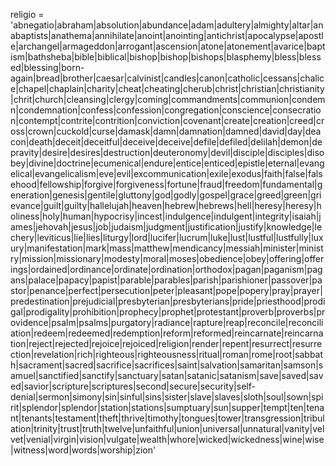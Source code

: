 religio = 'abnegatio|abraham|absolution|abundance|adam|adultery|almighty|altar|anabaptists|anathema|annihilate|anoint|anointing|antichrist|apocalypse|apostle|archangel|armageddon|arrogant|ascension|atone|atonement|avarice|baptism|bathsheba|bible|biblical|bishop|bishop|bishops|blasphemy|bless|blessed|blessing|born-again|bread|brother|caesar|calvinist|candles|canon|catholic|cessans|chalice|chapel|chaplain|charity|cheat|cheating|cherub|christ|christian|christianity|chrit|church|cleansing|clergy|coming|commandments|communion|condemn|condemnation|confess|confession|congregation|conscience|consecration|contempt|contrite|contrition|conviction|covenant|create|creation|creed|cross|crown|cuckold|curse|damask|damn|damnation|damned|david|day|deacon|death|deceit|deceitful|deceive|deceive|defile|defiled|delilah|demon|depravity|desire|desires|destruction|deuteronomy|devil|disciple|disciples|disobey|divine|doctrine|ecumenical|endure|entice|enticed|epistle|eternal|evangelical|evangelicalism|eve|evil|excommunication|exile|exodus|faith|false|falsehood|fellowship|forgive|forgiveness|fortune|fraud|freedom|fundamental|generation|genesis|gentile|gluttony|god|godly|gospel|grace|greed|green|grievance|guilt|guilty|hallelujah|heaven|hebrew|hebrews|hell|heresy|heresy|holiness|holy|human|hypocrisy|incest|indulgence|indulgent|integrity|isaiah|james|jehovah|jesus|job|judaism|judgment|justification|justify|knowledge|lechery|leviticus|lie|lies|liturgy|lord|lucifer|lucrum|luke|lust|lustful|lustfully|luxury|manifestation|mark|mass|matthew|mendicancy|messiah|minister|ministry|mission|missionary|modesty|moral|moses|obedience|obey|offering|offerings|ordained|ordinance|ordinate|ordination|orthodox|pagan|paganism|pagans|palace|papacy|papist|parable|parables|parish|parishioner|passover|pastor|penance|perfect|persecution|peter|pleasant|pope|popery|pray|prayer|predestination|prejudicial|presbyterian|presbyterians|pride|priesthood|prodigal|prodigality|prohibition|prophecy|prophet|protestant|proverb|proverbs|providence|psalm|psalms|purgatory|radiance|rapture|reap|reconcile|reconciliation|redeem|redeemed|redemption|reform|reformed|reincarnate|reincarnation|reject|rejected|rejoice|rejoiced|religion|render|repent|resurrect|resurrection|revelation|rich|righteous|righteousness|ritual|roman|rome|root|sabbath|sacrament|sacred|sacrifice|sacrifices|saint|salvation|samaritan|samson|samuel|sanctified|sanctify|sanctuary|satan|satanic|satanism|save|saved|saved|savior|scripture|scriptures|second|secure|security|self-denial|sermon|simony|sin|sinful|sins|sister|slave|slaves|sloth|soul|sown|spirit|splendor|splendor|station|stations|sumptuary|sun|supper|tempt|ten|tenant|tenants|testament|theft|thrive|timothy|tongues|tower|transgression|tribulation|trinity|trust|truth|twelve|unfaithful|union|universal|unnatural|vanity|velvet|venial|virgin|vision|vulgate|wealth|whore|wicked|wickedness|wine|wise|witness|word|words|worship|zion'
